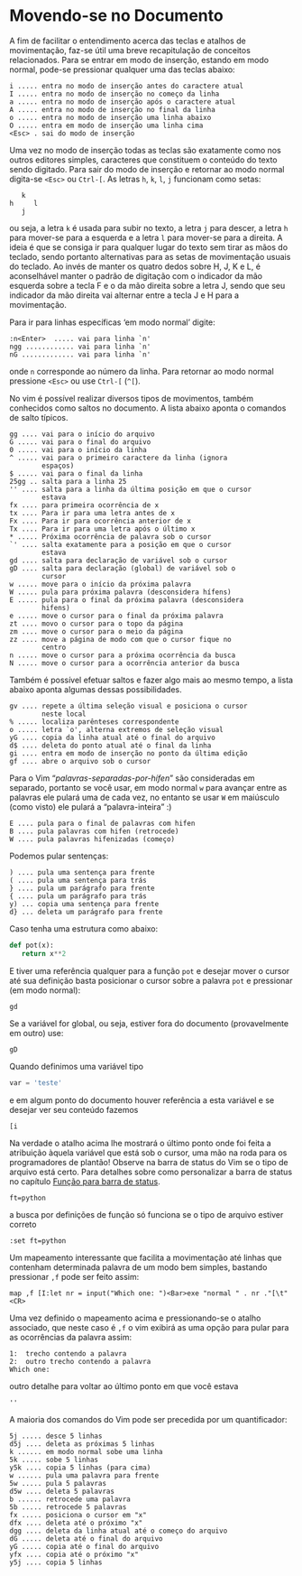 Movendo-se no Documento
=======================

A fim de facilitar o entendimento acerca das teclas e atalhos de
movimentação, faz-se útil uma breve recapitulação de conceitos
relacionados. Para se entrar em modo de inserção, estando em modo
normal, pode-se pressionar qualquer uma das teclas abaixo:

```
i ..... entra no modo de inserção antes do caractere atual
I ..... entra no modo de inserção no começo da linha
a ..... entra no modo de inserção após o caractere atual
A ..... entra no modo de inserção no final da linha
o ..... entra no modo de inserção uma linha abaixo
O ..... entra em modo de inserção uma linha cima
<Esc> . sai do modo de inserção
```

Uma vez no modo de inserção todas as teclas são exatamente como nos
outros editores simples, caracteres que constituem o conteúdo do texto
sendo digitado. Para sair do modo de inserção e retornar ao modo normal
digita-se `<Esc>` ou `Ctrl-[`. As letras `h`, `k`,
`l`, `j` funcionam como setas:

```
   k
h     l
   j
```

ou seja, a letra `k` é usada para subir no texto, a letra
`j` para descer, a letra `h` para mover-se
para a esquerda e a letra `l` para mover-se para a direita.
A ideia é que se consiga ir para qualquer lugar do texto sem tirar as
mãos do teclado, sendo portanto alternativas para as setas de
movimentação usuais do teclado. Ao invés de manter os quatro dedos sobre
H, J, K e L, é aconselhável manter o padrão de digitação com o indicador
da mão esquerda sobre a tecla F e o da mão direita sobre a letra J,
sendo que seu indicador da mão direita vai alternar entre a tecla J e H
para a movimentação.

Para ir para linhas específicas ‘em modo normal’ digite:

```
:n<Enter>  ..... vai para linha `n'
ngg ............ vai para linha `n'
nG ............. vai para linha `n'
```

onde `n` corresponde ao número da linha. Para retornar ao modo normal
pressione `<Esc>` ou use `Ctrl-[` (`^[`).

No vim é possível realizar diversos tipos de movimentos, também
conhecidos como saltos no documento. A lista abaixo aponta o comandos de
salto típicos.

```
gg .... vai para o início do arquivo
G ..... vai para o final do arquivo
0 ..... vai para o início da linha
^ ..... vai para o primeiro caractere da linha (ignora
        espaços)
$ ..... vai para o final da linha
25gg .. salta para a linha 25
'' .... salta para a linha da última posição em que o cursor
        estava
fx .... para primeira ocorrência de x
tx .... Para ir para uma letra antes de x
Fx .... Para ir para ocorrência anterior de x
Tx .... Para ir para uma letra após o último x
* ..... Próxima ocorrência de palavra sob o cursor
`' .... salta exatamente para a posição em que o cursor
        estava
gd .... salta para declaração de variável sob o cursor
gD .... salta para declaração (global) de variável sob o
        cursor
w ..... move para o início da próxima palavra
W ..... pula para próxima palavra (desconsidera hífens)
E ..... pula para o final da próxima palavra (desconsidera
        hifens)
e ..... move o cursor para o final da próxima palavra
zt .... movo o cursor para o topo da página
zm .... move o cursor para o meio da página
zz .... move a página de modo com que o cursor fique no
        centro
n ..... move o cursor para a próxima ocorrência da busca
N ..... move o cursor para a ocorrência anterior da busca
```

Também é possível efetuar saltos e fazer algo mais ao mesmo tempo, a
lista abaixo aponta algumas dessas possibilidades.

```
gv .... repete a última seleção visual e posiciona o cursor
        neste local
% ..... localiza parênteses correspondente
o ..... letra `o', alterna extremos de seleção visual
yG .... copia da linha atual até o final do arquivo
d$ .... deleta do ponto atual até o final da linha
gi .... entra em modo de inserção no ponto da última edição
gf .... abre o arquivo sob o cursor
```

Para o Vim “*palavras-separadas-por-hífen*”
são consideradas em separado, portanto se você usar, em modo normal
`w` para avançar entre as palavras ele pulará uma de cada vez, no
entanto se usar `W` em maiúsculo (como visto) ele pulará a
“palavra-inteira” :)

```
E .... pula para o final de palavras com hifen
B .... pula palavras com hifen (retrocede)
W .... pula palavras hifenizadas (começo)
```

Podemos pular sentenças:

```
) .... pula uma sentença para frente
( .... pula uma sentença para trás
} .... pula um parágrafo para frente
{ .... pula um parágrafo para trás
y) ... copia uma sentença para frente
d} ... deleta um parágrafo para frente
```

Caso tenha uma estrutura como abaixo:

```python
def pot(x):
   return x**2
```

E tiver uma referência qualquer para a função `pot` e desejar mover o
cursor até sua definição basta posicionar o cursor sobre a palavra `pot`
e pressionar (em modo normal):

```
gd
```

Se a variável for global, ou seja, estiver fora do documento
(provavelmente em outro) use:

```
gD
```

Quando definimos uma variável tipo

```python
var = 'teste'
```

e em algum ponto do documento houver referência a esta variável e se
desejar ver seu conteúdo fazemos

```
[i
```

Na verdade o atalho acima lhe mostrará o último ponto onde foi feita a
atribuição àquela variável que está sob o cursor, uma mão na roda para
os programadores de plantão! Observe na barra de status do Vim se o tipo
de arquivo está certo. Para detalhes sobre como personalizar a
barra de status no capítulo [Função para barra de status](../capitulo_12/funcoes.md).

```
ft=python
```

a busca por definições de função só funciona se o tipo de arquivo
estiver correto

```
:set ft=python
```

Um mapeamento interessante que facilita a movimentação até linhas que
contenham determinada palavra de um modo bem simples, bastando
pressionar `,f` pode ser feito assim:

```
map ,f [I:let nr = input("Which one: ")<Bar>exe "normal " . nr ."[\t"<CR>
```

Uma vez definido o mapeamento acima e pressionando-se o atalho
associado, que neste caso é `,f` o vim exibirá as uma opção para pular
para as ocorrências da palavra assim:

```
1:  trecho contendo a palavra
2:  outro trecho contendo a palavra
Which one:
```

outro detalhe para voltar ao último ponto em que você estava

```
''
```

A maioria dos comandos do Vim pode ser precedida por um quantificador:

```
5j ..... desce 5 linhas
d5j .... deleta as próximas 5 linhas
k ...... em modo normal sobe uma linha
5k ..... sobe 5 linhas
y5k .... copia 5 linhas (para cima)
w ...... pula uma palavra para frente
5w ..... pula 5 palavras
d5w .... deleta 5 palavras
b ...... retrocede uma palavra
5b ..... retrocede 5 palavras
fx ..... posiciona o cursor em "x"
dfx .... deleta até o próximo "x"
dgg .... deleta da linha atual até o começo do arquivo
dG ..... deleta até o final do arquivo
yG ..... copia até o final do arquivo
yfx .... copia até o próximo "x"
y5j .... copia 5 linhas
```
